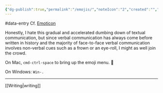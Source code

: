 ```yaml
---
{"dg-publish":true,"permalink":"/emojis/","noteIcon":"2","created":"","updated":""}
---
```


#data-entry
Cf. [Emoticon](https://en.wikipedia.org/wiki/Emoticon)

Honestly, I hate this gradual and accelerated dumbing down of textual communication, but since verbal communication has always come before written in history and the majority of face-to-face verbal communication involves non-verbal cues such as a frown or an eye-roll, I might as well join the crowd.

On Mac, `cmd-ctrl-space` to bring up the emoji menu. 🤗

On Windows: `Win-.`

---
[[Writing\|writing]]